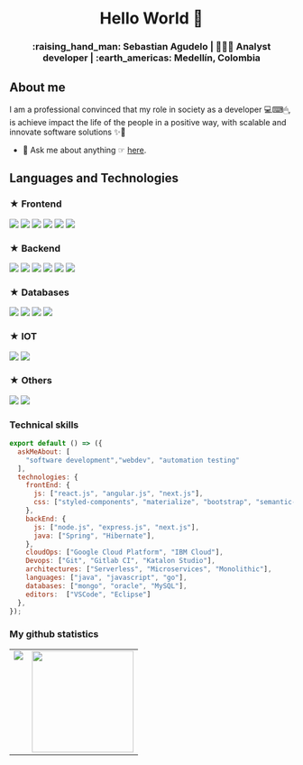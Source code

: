 <h1 align="center">Hello World 👋</h1>

<div align="center">
  <h3> :raising_hand_man: Sebastian Agudelo | 👨🏻‍💻 Analyst developer | :earth_americas: Medellín, Colombia </h3> 
</div>

## About me
I am a professional convinced that my role in society as a developer 💻⌨🖱, is achieve impact the life of the people in a positive way, with scalable and innovate software solutions ✨🎢

- 💬 Ask me about anything ☞ [here](https://www.jhonsebastianas.com/#contact).

## Languages and Technologies

### ★ Frontend
<p>
  <img src="https://img.shields.io/badge/HTML5-ff6600?style=for-the-badge&logo=html5&logoColor=white">
  <img src="https://img.shields.io/badge/CSS3-007bff?style=for-the-badge&logo=css3&logoColor=white">
  <img src="https://img.shields.io/badge/Bootstrap-563d7c?style=for-the-badge&logo=bootstrap&logoColor=white">
  <img src="https://img.shields.io/badge/Javascript-262626?style=for-the-badge&logo=javascript&logoColor=ffdd00">
  <img src="https://img.shields.io/badge/React.js-20232A?style=for-the-badge&logo=react&logoColor=61DAFB">
  <img src="https://img.shields.io/badge/Angular.js-FF0000?style=for-the-badge&logo=angularjs&logoColor=white">
</p>

### ★ Backend 
<p>
  <img src="https://img.shields.io/badge/Java-FF0000?style=for-the-badge&logo=java&logoColor=red">
  <img src="https://img.shields.io/badge/Node.js-339933?style=for-the-badge&logo=nodedotjs&logoColor=white">
  <img src="https://img.shields.io/badge/Typescript-20232A?style=for-the-badge&logo=typescript&logoColor=61DAFB">
  <img src="https://img.shields.io/badge/Express.js-000000?style=for-the-badge&logo=express&logoColor=white">
  <img src="https://img.shields.io/badge/Nest.js-ea2845?style=for-the-badge&logo=nestjs&logoColor=black">
  <img src="https://img.shields.io/badge/Spring-339933?style=for-the-badge&logo=spring&logoColor=white">
</p>



### ★ Databases
<p>
  <img src="https://img.shields.io/badge/Oracle-FF0000?style=for-the-badge&logo=oracle&logoColor=white">
  <img src="https://img.shields.io/badge/MongoDB-white?style=for-the-badge&logo=mongodb&logoColor=4EA94B">
  <img src="https://img.shields.io/badge/MySQL-005C84?style=for-the-badge&logo=mysql&logoColor=white">
  <img src="https://img.shields.io/badge/Mongoose-00C58E?style=for-the-badge">
</p>

### ★ IOT
![](https://camo.githubusercontent.com/0d3ae99a9dcced770f5a2e6d2395999c121d9975f3f1816ee3b3902a3c8e6a92/68747470733a2f2f696d672e736869656c64732e696f2f62616467652f632b2b2532302d2532333030353939432e7376673f267374796c653d666f722d7468652d6261646765266c6f676f3d63253242253242266f676f436f6c6f723d7768697465)
![](https://camo.githubusercontent.com/99bf3b488d680b2818999c752817d99a99989a6c47bd286ca038453143e11aeb/68747470733a2f2f696d672e736869656c64732e696f2f62616467652f2d52617370626572727925323050692d4335314134413f7374796c653d666f722d7468652d6261646765266c6f676f3d5261737062657272792d5069)

### ★ Others
![](https://camo.githubusercontent.com/b7a19e0282106094db12a16c34d7a0733a159b9fda56e68bbe9c82e8f4ed2bac/68747470733a2f2f696d672e736869656c64732e696f2f62616467652f6d61726b646f776e2532302d2532333030303030302e7376673f267374796c653d666f722d7468652d6261646765266c6f676f3d6d61726b646f776e266c6f676f436f6c6f723d7768697465)
![](https://camo.githubusercontent.com/6aea43d076c7bf00489f1b347caa33fe5c4d84a8af2983804f8702632f2669ec/68747470733a2f2f696d672e736869656c64732e696f2f62616467652f6769746875622532302d2532333132313031312e7376673f267374796c653d666f722d7468652d6261646765266c6f676f3d676974687562266c6f676f436f6c6f723d7768697465)



### Technical skills

```javascript
export default () => ({
  askMeAbout: [
    "software development","webdev", "automation testing"
  ],
  technologies: {
    frontEnd: {
      js: ["react.js", "angular.js", "next.js"],
      css: ["styled-components", "materialize", "bootstrap", "semantic-ui"]
    },
    backEnd: {
      js: ["node.js", "express.js", "next.js"],
      java: ["Spring", "Hibernate"],
    },
    cloudOps: ["Google Cloud Platform", "IBM Cloud"],
    Devops: ["Git", "Gitlab CI", "Katalon Studio"],
    architectures: ["Serverless", "Microservices", "Monolithic"],
    languages: ["java", "javascript", "go"],
    databases: ["mongo", "oracle", "MySQL"],
    editors:  ["VSCode", "Eclipse"]
  },
});
```

### My github statistics

<table>
  <tr>
    <td valign="top">
      <img align="center" src="https://github-readme-stats.vercel.app/api/top-langs/?username=jhonsebastianas&theme=tokyonight&layout=compact&count_private=true" />
    </td>
    <td valign="top">
      <img align="center" height="180em" src="https://github-readme-stats.vercel.app/api?username=jhonsebastianas&count_private=true&show_icons=true&theme=tokyonight" />
    </td>
  </tr>
</table>
